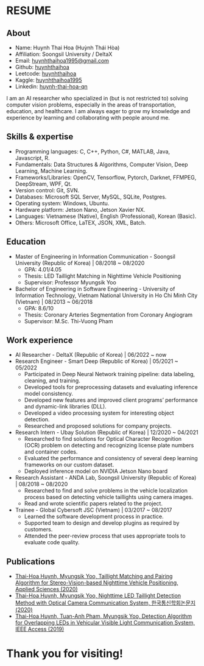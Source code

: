 # RESUME

## About 

- Name: Huynh Thai Hoa (Huỳnh Thái Hòa)
- Affiliation: Soongsil University / DeltaX
- Email: huynhthaihoa1995@gmail.com
- Github: [huynhthaihoa](www.github.com/huynhthaihoa)
- Leetcode: [huynhthaihoa](www.leetcode.com/huynhthaihoa)
- Kaggle: [huynhthaihoa1995](www.kaggle.com/huynhthaihoa1995)
- Linkedin: [huynh-thai-hoa-qn](www.linkedin.com/in/huynh-thai-hoa-qn/)

I am an AI researcher who specialized in (but is not restricted to) solving computer vision problems, especially in the areas of transportation, education, and healthcare. I am always eager to grow my knowledge and experience by learning and collaborating with people around me.

## Skills & expertise

- Programming languages: C, C++, Python, C#, MATLAB, Java, Javascript, R.
- Fundamentals: Data Structures & Algorithms, Computer Vision, Deep Learning, Machine Learning.
- Frameworks/Libraries: OpenCV, Tensorflow, Pytorch, Darknet, FFMPEG, DeepStream, WPF, Qt.
- Version control: Git, SVN.
- Databases: Microsoft SQL Server, MySQL, SQLite, Postgres.
- Operating system: Windows, Ubuntu.
- Hardware platform: Jetson Nano, Jetson Xavier NX.
- Languages: Vietnamese (Native), English (Professional), Korean (Basic).
- Others: Microsoft Office, LaTEX, JSON, XML, Batch.

## Education
- Master of Engineering in Information Communication - Soongsil University (Republic of Korea) | 08/2018 ~ 08/2020
  - GPA: 4.01/4.05
  - Thesis: LED Taillight Matching in Nighttime Vehicle Positioning
  - Supervisor: Professor Myungsik Yoo
- Bachelor of Engineering in Software Engineering - University of Information Technology, Vietnam National University in Ho Chi Minh City (Vietnam) | 08/2013 ~ 06/2018
  - GPA: 8.6/10
  - Thesis: Coronary Arteries Segmentation from Coronary Angiogram
  - Supervisor: M.Sc. Thi-Vuong Pham

## Work experience
- AI Researcher - DeltaX (Republic of Korea) | 06/2022 ~ now
- Research Engineer - Smart Deep (Republic of Korea) | 05/2021 ~ 05/2022
  - Participated in Deep Neural Network training pipeline: data labeling, cleaning, and training.
  - Developed tools for preprocessing datasets and evaluating inference model consistency.
  - Developed new features and improved client programs’ performance and dynamic-link
libraries (DLL).
  - Developed a video processing system for interesting object detection.
  - Researched and proposed solutions for company projects.
- Research Intern - Ubay Solution (Republic of Korea) | 12/2020 ~ 04/2021
  - Researched to find solutions for Optical Character Recognition (OCR) problem on detecting
and recognizing license plate numbers and container codes.
  - Evaluated the performance and consistency of several deep learning frameworks on our
custom dataset.
  - Deployed inference model on NVIDIA Jetson Nano board
- Research Assistant  - ANDA Lab, Soongsil University (Republic of Korea) | 08/2018 ~ 08/2020
  - Researched to find and solve problems in the vehicle localization process based on detecting vehicle taillights using camera images.
  - Read and wrote scientific papers related to the project.
- Trainee - Global Cybersoft JSC (Vietnam) | 03/2017 ~ 08/2017
  - Learned the software development process in practice.
  - Supported team to design and develop plugins as required by customers.
  - Attended the peer-review process that uses appropriate tools to evaluate code quality.
 
 ## Publications
- [Thai-Hoa Huynh, Myungsik Yoo, Taillight Matching and Pairing Algorithm for Stereo-Vision-based Nighttime Vehicle Positioning, Applied Sciences (2020)](https://www.mdpi.com/2076-3417/10/19/6800)
- [Thai-Hoa Huynh, Myungsik Yoo, Nighttime LED Taillight Detection Method with Optical Camera Communication System, 한국통신학회논문지 (2020)](https://www.dbpia.co.kr/journal/articleDetail?nodeId=NODE10440000)
- [Thai-Hoa Huynh, Tuan-Anh Pham, Myungsik Yoo, Detection Algorithm for Overlapping LEDs in Vehicular Visible Light Communication System, IEEE Access (2019)](https://ieeexplore.ieee.org/document/8792184)

# Thank you for visiting!

